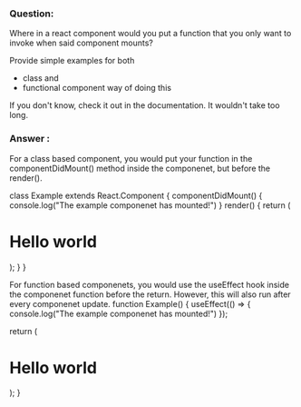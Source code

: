 ### Question:

Where in a react component would you put a function 
that you only want to invoke when said component mounts?

Provide simple examples for both 

- class and 
- functional component way of doing this

If you don't know, check it out in the documentation. It wouldn't take too long.

### Answer :
For a class based component, you would put your function in the componentDidMount() method inside the componenet, but before the render().

class Example extends React.Component {
  componentDidMount() {
    console.log("The example componenet has mounted!")
  }
  render() {
    return (
      <h1>Hello world</h1>
    );
  }
}

For function based componenets, you would use the useEffect hook inside the componenet function before the return. However, this will also run after every componenet update.
function Example() {
  useEffect(() => {
    console.log("The example componenet has mounted!")
  });

  return (
    <h1>Hello world</h1>
  );
}